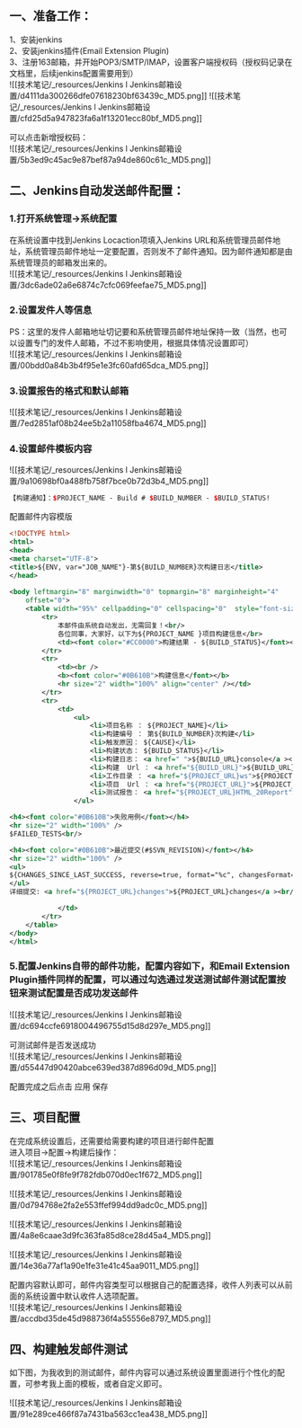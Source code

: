   

## 一、准备工作：

1、安装jenkins  
2、安装jenkins插件(Email Extension Plugin)  
3、注册163邮箱，并开始POP3/SMTP/IMAP，设置客户端授权码（授权码记录在文档里，后续jenkins配置需要用到）  
![[技术笔记/_resources/Jenkins l Jenkins邮箱设置/d4111da300266dfe07618230bf63439c_MD5.png]]
![[技术笔记/_resources/Jenkins l Jenkins邮箱设置/cfd25d5a947823fa6a1f13201ecc80bf_MD5.png]]

可以点击新增授权码：  
![[技术笔记/_resources/Jenkins l Jenkins邮箱设置/5b3ed9c45ac9e87bef87a94de860c61c_MD5.png]]
## 二、Jenkins自动发送邮件配置：

### 1.打开系统管理->系统配置

在系统设置中找到Jenkins Locaction项填入Jenkins URL和系统管理员邮件地址，系统管理员邮件地址一定要配置，否则发不了邮件通知。因为邮件通知都是由系统管理员的邮箱发出来的。  
![[技术笔记/_resources/Jenkins l Jenkins邮箱设置/3dc6ade02a6e6874c7cfc069feefae75_MD5.png]]

### 2.设置发件人等信息

PS：这里的发件人邮箱地址切记要和系统管理员邮件地址保持一致（当然，也可以设置专门的发件人邮箱，不过不影响使用，根据具体情况设置即可）  
![[技术笔记/_resources/Jenkins l Jenkins邮箱设置/00bdd0a84b3b4f95e1e3fc60afd65dca_MD5.png]]

### 3.设置报告的格式和默认邮箱

![[技术笔记/_resources/Jenkins l Jenkins邮箱设置/7ed2851af08b24ee5b2a11058fba4674_MD5.png]]

### 4.设置邮件模板内容

![[技术笔记/_resources/Jenkins l Jenkins邮箱设置/9a10698bf0a488fb758f7bce0b72d3b4_MD5.png]]

```scss
【构建通知】：$PROJECT_NAME - Build # $BUILD_NUMBER - $BUILD_STATUS!
```

配置邮件内容模版

```xml
<!DOCTYPE html>    
<html>    
<head>    
<meta charset="UTF-8">    
<title>${ENV, var="JOB_NAME"}-第${BUILD_NUMBER}次构建日志</title>    
</head>    
    
<body leftmargin="8" marginwidth="0" topmargin="8" marginheight="4"    
    offset="0">    
    <table width="95%" cellpadding="0" cellspacing="0"  style="font-size: 11pt; font-family: Tahoma, Arial, Helvetica, sans-serif">    
        <tr>    
            本邮件由系统自动发出，无需回复！<br/>            
            各位同事，大家好，以下为${PROJECT_NAME }项目构建信息</br> 
            <td><font color="#CC0000">构建结果 - ${BUILD_STATUS}</font></td>   
        </tr>    
        <tr>    
            <td><br />    
            <b><font color="#0B610B">构建信息</font></b>    
            <hr size="2" width="100%" align="center" /></td>    
        </tr>    
        <tr>    
            <td>    
                <ul>    
                    <li>项目名称 ： ${PROJECT_NAME}</li>    
                    <li>构建编号 ： 第${BUILD_NUMBER}次构建</li>    
                    <li>触发原因： ${CAUSE}</li>    
                    <li>构建状态： ${BUILD_STATUS}</li>    
                    <li>构建日志： <a href=" ">${BUILD_URL}console</a ></li>    
                    <li>构建  Url ： <a href="${BUILD_URL}">${BUILD_URL}</a ></li>    
                    <li>工作目录 ： <a href="${PROJECT_URL}ws">${PROJECT_URL}ws</a ></li>    
                    <li>项目  Url ： <a href="${PROJECT_URL}">${PROJECT_URL}</a ></li>
                    <li>测试报告： <a href="${PROJECT_URL}HTML_20Report">${PROJECT_URL}HTML_20Report</a ></li>        
                </ul>    

<h4><font color="#0B610B">失败用例</font></h4>
<hr size="2" width="100%" />
$FAILED_TESTS<br/>

<h4><font color="#0B610B">最近提交(#$SVN_REVISION)</font></h4>
<hr size="2" width="100%" />
<ul>
${CHANGES_SINCE_LAST_SUCCESS, reverse=true, format="%c", changesFormat="<li>%d [%a] %m</li>"}
</ul>
详细提交: <a href="${PROJECT_URL}changes">${PROJECT_URL}changes</a ><br/>

            </td>    
        </tr>    
    </table>    
</body>    
</html>
```

### 5.配置Jenkins自带的邮件功能，配置内容如下，和Email Extension Plugin插件同样的配置，可以通过勾选通过发送测试邮件测试配置按钮来测试配置是否成功发送邮件

![[技术笔记/_resources/Jenkins l Jenkins邮箱设置/dc694ccfe6918004496755d15d8d297e_MD5.png]]

可测试邮件是否发送成功  
![[技术笔记/_resources/Jenkins l Jenkins邮箱设置/d55447d90420abce639ed387d896d09d_MD5.png]]

配置完成之后点击 应用 保存

## 三、项目配置

在完成系统设置后，还需要给需要构建的项目进行邮件配置  
进入项目->配置->构建后操作：  
![[技术笔记/_resources/Jenkins l Jenkins邮箱设置/901785e0f8fe9f782fdb070d0ec1f672_MD5.png]]

![[技术笔记/_resources/Jenkins l Jenkins邮箱设置/0d794768e2fa2e553ffef994dd9adc0c_MD5.png]]

![[技术笔记/_resources/Jenkins l Jenkins邮箱设置/4a8e6caae3d9fc363fa85d8ce28d45a4_MD5.png]]

![[技术笔记/_resources/Jenkins l Jenkins邮箱设置/14e36a77af1a90e1fe31e41c45aa9011_MD5.png]]

配置内容默认即可，邮件内容类型可以根据自己的配置选择，收件人列表可以从前面的系统设置中默认收件人选项配置。  
![[技术笔记/_resources/Jenkins l Jenkins邮箱设置/accdbd35de45d988736f4a55556e8797_MD5.png]]

## 四、构建触发邮件测试

如下图，为我收到的测试邮件，邮件内容可以通过系统设置里面进行个性化的配置，可参考我上面的模板，或者自定义即可。

![[技术笔记/_resources/Jenkins l Jenkins邮箱设置/91e289ce466f87a7431ba563cc1ea438_MD5.png]]
